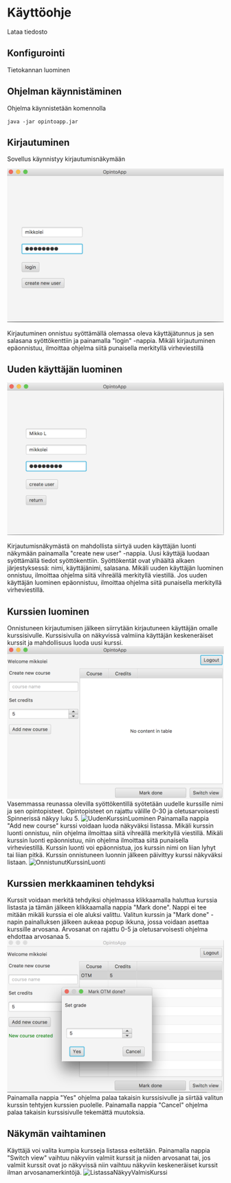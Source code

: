 # Käyttöohje

Lataa tiedosto

## Konfigurointi

Tietokannan luominen

## Ohjelman käynnistäminen

Ohjelma käynnistetään komennolla

```
java -jar opintoapp.jar
```

## Kirjautuminen

Sovellus käynnistyy kirjautumisnäkymään

![login](https://github.com/mikkolei/otm-harjoitustyo/blob/master/dokumentointi/kuvat/loginNäkymä.png)

Kirjautuminen onnistuu syöttämällä olemassa oleva käyttäjätunnus ja sen salasana syöttökenttiin ja painamalla "login" -nappia.
Mikäli kirjautuminen epäonnistuu, ilmoittaa ohjelma siitä punaisella merkityllä virheviestillä

## Uuden käyttäjän luominen


![uudenKäyttäjänLuominen](https://github.com/mikkolei/otm-harjoitustyo/blob/master/dokumentointi/kuvat/uudenKäyttäjänLuonti.png)

Kirjautumisnäkymästä on mahdollista siirtyä uuden käyttäjän luonti näkymään painamalla "create new user" -nappia. 
Uusi käyttäjä luodaan syöttämällä tiedot syöttökenttiin. Syöttökentät ovat ylhäältä alkaen järjestyksessä: nimi, käyttäjänimi, salasana.
Mikäli uuden käyttäjän luominen onnistuu, ilmoittaa ohjelma siitä vihreällä merkityllä viestillä. Jos uuden käyttäjän luominen epäonnistuu, ilmoittaa ohjelma siitä punaisella merkityllä virheviestillä.

## Kurssien luominen

Onnistuneen kirjautumisen jälkeen siirrytään kirjautuneen käyttäjän omalle kurssisivulle. Kurssisivulla on näkyvissä valmiina käyttäjän keskeneräiset kurssit ja mahdollisuus luoda uusi kurssi.
![TyhjäNäkymä](https://github.com/mikkolei/otm-harjoitustyo/blob/master/dokumentointi/kuvat/TyhjäNäkymä.png)
Vasemmassa reunassa olevilla syöttökentillä syötetään uudelle kurssille nimi ja sen opintopisteet. Opintopisteet on rajattu välille 0-30 ja oletusarvoisesti Spinnerissä näkyy luku 5.
![UudenKurssinLuominen](https://github.com/mikkolei/otm-harjoitustyo/blob/master/dokumentointi/kuvat/UudenKurssinLisäysOsaKuva.png)
Painamalla nappia "Add new course" kurssi voidaan luoda näkyväksi listassa. Mikäli kurssin luonti onnistuu, niin ohjelma ilmoittaa siitä vihreällä merkityllä viestillä. Mikäli kurssin luonti epäonnistuu, niin ohjelma ilmoittaa siitä punaisella virheviestillä. Kurssin luonti voi epäonnistua, jos kurssin nimi on liian lyhyt tai liian pitkä. 
Kurssin onnistuneen luonnin jälkeen päivittyy kurssi näkyväksi listaan.
![OnnistunutKurssinLuonti](https://github.com/mikkolei/otm-harjoitustyo/blob/master/dokumentointi/kuvat/OnnistunutKurssinLuontiNäkyyListassa.png)


## Kurssien merkkaaminen tehdyksi

Kurssit voidaan merkitä tehdyiksi ohjelmassa klikkaamalla haluttua kurssia listasta ja tämän jälkeen klikkaamalla nappia "Mark done". Nappi ei tee mitään mikäli kurssia ei ole aluksi valittu. 
Valitun kurssin ja "Mark done" -napin painalluksen jälkeen aukeaa popup ikkuna, jossa voidaan asettaa kurssille arvosana. Arvosanat on rajattu 0-5 ja oletusarvoisesti ohjelma ehdottaa arvosanaa 5. 
![Popup](https://github.com/mikkolei/otm-harjoitustyo/blob/master/dokumentointi/kuvat/MerkitseKurssiValmiiksi.png)
Painamalla nappia "Yes" ohjelma palaa takaisin kurssisivulle ja siirtää valitun kurssin tehtyjen kurssien puolelle. Painamalla nappia "Cancel" ohjelma palaa takaisin kurssisivulle tekemättä muutoksia.


## Näkymän vaihtaminen

Käyttäjä voi valita kumpia kursseja listassa esitetään. Painamalla nappia "Switch view" vaihtuu näkyviin valmiit kurssit ja niiden arvosanat tai, jos valmiit kurssit ovat jo näkyvissä niin vaihtuu näkyviin keskeneräiset kurssit ilman arvosanamerkintöjä.
![ListassaNäkyyValmisKurssi](https://github.com/mikkolei/otm-harjoitustyo/blob/master/dokumentointi/kuvat/ValmisKurssiNäkyyOikeassaListassa.png)


